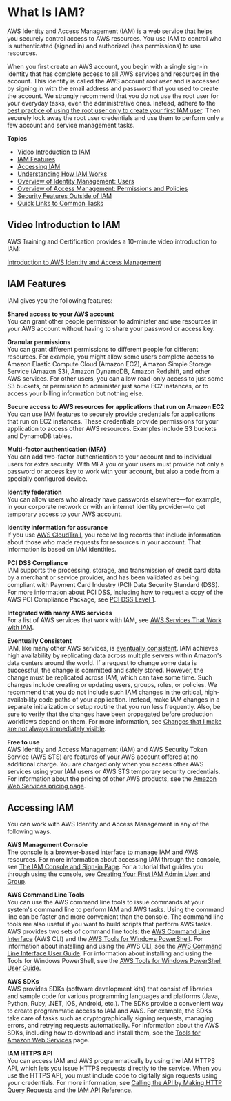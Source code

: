 # What Is IAM?<a name="introduction"></a>

AWS Identity and Access Management \(IAM\) is a web service that helps you securely control access to AWS resources\. You use IAM to control who is authenticated \(signed in\) and authorized \(has permissions\) to use resources\.

 When you first create an AWS account, you begin with a single sign\-in identity that has complete access to all AWS services and resources in the account\. This identity is called the AWS account *root user* and is accessed by signing in with the email address and password that you used to create the account\. We strongly recommend that you do not use the root user for your everyday tasks, even the administrative ones\. Instead, adhere to the [best practice of using the root user only to create your first IAM user](https://docs.aws.amazon.com/IAM/latest/UserGuide/best-practices.html#create-iam-users)\. Then securely lock away the root user credentials and use them to perform only a few account and service management tasks\.

**Topics**
+ [Video Introduction to IAM](#intro-video)
+ [IAM Features](#intro-features)
+ [Accessing IAM](#intro-accessing)
+ [Understanding How IAM Works](intro-structure.md)
+ [Overview of Identity Management: Users](introduction_identity-management.md)
+ [Overview of Access Management: Permissions and Policies](introduction_access-management.md)
+ [Security Features Outside of IAM](introduction_security-outside-iam.md)
+ [Quick Links to Common Tasks](introduction_quick-links-common-tasks.md)

## Video Introduction to IAM<a name="intro-video"></a>

AWS Training and Certification provides a 10\-minute video introduction to IAM:

[Introduction to AWS Identity and Access Management](https://www.aws.training/learningobject/video?id=16448)

## IAM Features<a name="intro-features"></a>

IAM gives you the following features:

**Shared access to your AWS account**  
You can grant other people permission to administer and use resources in your AWS account without having to share your password or access key\. 

**Granular permissions**  
You can grant different permissions to different people for different resources\. For example, you might allow some users complete access to Amazon Elastic Compute Cloud \(Amazon EC2\), Amazon Simple Storage Service \(Amazon S3\), Amazon DynamoDB, Amazon Redshift, and other AWS services\. For other users, you can allow read\-only access to just some S3 buckets, or permission to administer just some EC2 instances, or to access your billing information but nothing else\.

**Secure access to AWS resources for applications that run on Amazon EC2**  
You can use IAM features to securely provide credentials for applications that run on EC2 instances\. These credentials provide permissions for your application to access other AWS resources\. Examples include S3 buckets and DynamoDB tables\. 

**Multi\-factor authentication \(MFA\)**  
You can add two\-factor authentication to your account and to individual users for extra security\. With MFA you or your users must provide not only a password or access key to work with your account, but also a code from a specially configured device\. 

**Identity federation**  
You can allow users who already have passwords elsewhere—for example, in your corporate network or with an internet identity provider—to get temporary access to your AWS account\. 

**Identity information for assurance**  
If you use [AWS CloudTrail](https://aws.amazon.com/cloudtrail/), you receive log records that include information about those who made requests for resources in your account\. That information is based on IAM identities\.

**PCI DSS Compliance**  
IAM supports the processing, storage, and transmission of credit card data by a merchant or service provider, and has been validated as being compliant with Payment Card Industry \(PCI\) Data Security Standard \(DSS\)\. For more information about PCI DSS, including how to request a copy of the AWS PCI Compliance Package, see [PCI DSS Level 1](https://aws.amazon.com/compliance/pci-dss-level-1-faqs/)\. 

**Integrated with many AWS services**  
For a list of AWS services that work with IAM, see [AWS Services That Work with IAM](reference_aws-services-that-work-with-iam.md)\. 

**Eventually Consistent**  
IAM, like many other AWS services, is [eventually consistent](https://wikipedia.org/wiki/Eventual_consistency)\. IAM achieves high availability by replicating data across multiple servers within Amazon's data centers around the world\. If a request to change some data is successful, the change is committed and safely stored\. However, the change must be replicated across IAM, which can take some time\. Such changes include creating or updating users, groups, roles, or policies\. We recommend that you do not include such IAM changes in the critical, high\-availability code paths of your application\. Instead, make IAM changes in a separate initialization or setup routine that you run less frequently\. Also, be sure to verify that the changes have been propagated before production workflows depend on them\. For more information, see [Changes that I make are not always immediately visible](troubleshoot_general.md#troubleshoot_general_eventual-consistency)\.

**Free to use**  
AWS Identity and Access Management \(IAM\) and AWS Security Token Service \(AWS STS\) are features of your AWS account offered at no additional charge\. You are charged only when you access other AWS services using your IAM users or AWS STS temporary security credentials\. For information about the pricing of other AWS products, see the [Amazon Web Services pricing page](https://aws.amazon.com/pricing/)\.

## Accessing IAM<a name="intro-accessing"></a>

You can work with AWS Identity and Access Management in any of the following ways\.

**AWS Management Console**  
The console is a browser\-based interface to manage IAM and AWS resources\. For more information about accessing IAM through the console, see [The IAM Console and Sign\-in Page](console.md)\. For a tutorial that guides you through using the console, see [Creating Your First IAM Admin User and Group](getting-started_create-admin-group.md)\.

**AWS Command Line Tools**  
You can use the AWS command line tools to issue commands at your system's command line to perform IAM and AWS tasks\. Using the command line can be faster and more convenient than the console\. The command line tools are also useful if you want to build scripts that perform AWS tasks\.  
AWS provides two sets of command line tools: the [AWS Command Line Interface](https://aws.amazon.com/cli/) \(AWS CLI\) and the [AWS Tools for Windows PowerShell](https://aws.amazon.com/powershell/)\. For information about installing and using the AWS CLI, see the [AWS Command Line Interface User Guide](https://docs.aws.amazon.com/cli/latest/userguide/)\. For information about installing and using the Tools for Windows PowerShell, see the [AWS Tools for Windows PowerShell User Guide](https://docs.aws.amazon.com/powershell/latest/userguide/)\.

**AWS SDKs**  
AWS provides SDKs \(software development kits\) that consist of libraries and sample code for various programming languages and platforms \(Java, Python, Ruby, \.NET, iOS, Android, etc\.\)\. The SDKs provide a convenient way to create programmatic access to IAM and AWS\. For example, the SDKs take care of tasks such as cryptographically signing requests, managing errors, and retrying requests automatically\. For information about the AWS SDKs, including how to download and install them, see the [Tools for Amazon Web Services](https://aws.amazon.com/tools/) page\.

**IAM HTTPS API**  
You can access IAM and AWS programmatically by using the IAM HTTPS API, which lets you issue HTTPS requests directly to the service\. When you use the HTTPS API, you must include code to digitally sign requests using your credentials\. For more information, see [Calling the API by Making HTTP Query Requests](programming.md) and the [IAM API Reference](https://docs.aws.amazon.com/IAM/latest/APIReference/)\.